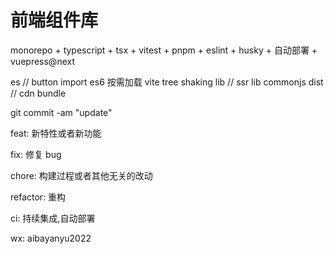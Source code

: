 # 前端组件库

monorepo + typescript + tsx + vitest + pnpm + eslint + husky + 自动部署 + vuepress@next


es  // button import es6 按需加载 vite tree shaking
lib // ssr lib commonjs
dist // cdn bundle

git commit -am "update"

feat: 新特性或者新功能

fix: 修复 bug

chore: 构建过程或者其他无关的改动

refactor: 重构

ci: 持续集成,自动部署

wx: aibayanyu2022

